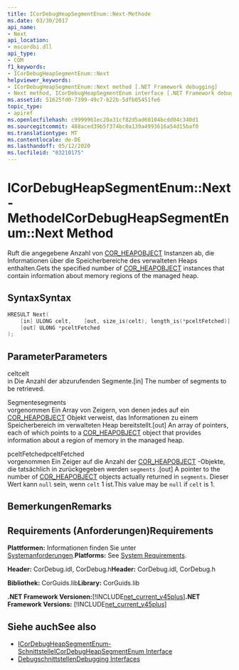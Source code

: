 ```yaml
---
title: ICorDebugHeapSegmentEnum::Next-Methode
ms.date: 03/30/2017
api_name:
- Next
api_location:
- mscordbi.dll
api_type:
- COM
f1_keywords:
- ICorDebugHeapSegmentEnum::Next
helpviewer_keywords:
- ICorDebugHeapSegmentEnum::Next method [.NET Framework debugging]
- Next method, ICorDebugHeapSegmentEnum interface [.NET Framework debugging]
ms.assetid: 51625fd0-7399-49c7-b22b-5dfb05451fe6
topic_type:
- apiref
ms.openlocfilehash: c9999961ec20a31cf82d5ad60104bcdd04c340d1
ms.sourcegitcommit: 488aced39b5f374bc0a139a4993616a54d15baf0
ms.translationtype: MT
ms.contentlocale: de-DE
ms.lasthandoff: 05/12/2020
ms.locfileid: "83210175"
---
```

# <a name="icordebugheapsegmentenumnext-method"></a><span data-ttu-id="62b81-102">ICorDebugHeapSegmentEnum::Next-Methode</span><span class="sxs-lookup"><span data-stu-id="62b81-102">ICorDebugHeapSegmentEnum::Next Method</span></span>
<span data-ttu-id="62b81-103">Ruft die angegebene Anzahl von [COR_HEAPOBJECT](cor-heapobject-structure.md) Instanzen ab, die Informationen über die Speicherbereiche des verwalteten Heaps enthalten.</span><span class="sxs-lookup"><span data-stu-id="62b81-103">Gets the specified number of [COR_HEAPOBJECT](cor-heapobject-structure.md) instances that contain information about memory regions of the managed heap.</span></span>  
  
## <a name="syntax"></a><span data-ttu-id="62b81-104">Syntax</span><span class="sxs-lookup"><span data-stu-id="62b81-104">Syntax</span></span>  
  
```cpp  
HRESULT Next(  
    [in] ULONG celt,    [out, size_is(celt), length_is(*pceltFetched)] COR_SEGMENT segments[],
    [out] ULONG *pceltFetched  
);  
```  
  
## <a name="parameters"></a><span data-ttu-id="62b81-105">Parameter</span><span class="sxs-lookup"><span data-stu-id="62b81-105">Parameters</span></span>  
 <span data-ttu-id="62b81-106">celt</span><span class="sxs-lookup"><span data-stu-id="62b81-106">celt</span></span>  
 <span data-ttu-id="62b81-107">in Die Anzahl der abzurufenden Segmente.</span><span class="sxs-lookup"><span data-stu-id="62b81-107">[in] The number of segments to be retrieved.</span></span>  
  
 <span data-ttu-id="62b81-108">Segmente</span><span class="sxs-lookup"><span data-stu-id="62b81-108">segments</span></span>  
 <span data-ttu-id="62b81-109">vorgenommen Ein Array von Zeigern, von denen jedes auf ein [COR_HEAPOBJECT](cor-heapobject-structure.md) Objekt verweist, das Informationen zu einem Speicherbereich im verwalteten Heap bereitstellt.</span><span class="sxs-lookup"><span data-stu-id="62b81-109">[out] An array of pointers, each of which points to a [COR_HEAPOBJECT](cor-heapobject-structure.md) object that provides information about a region of memory in the managed heap.</span></span>  
  
 <span data-ttu-id="62b81-110">pceltFetched</span><span class="sxs-lookup"><span data-stu-id="62b81-110">pceltFetched</span></span>  
 <span data-ttu-id="62b81-111">vorgenommen Ein Zeiger auf die Anzahl der [COR_HEAPOBJECT](cor-heapobject-structure.md) -Objekte, die tatsächlich in zurückgegeben werden `segments` .</span><span class="sxs-lookup"><span data-stu-id="62b81-111">[out] A pointer to the number of [COR_HEAPOBJECT](cor-heapobject-structure.md) objects actually returned in `segments`.</span></span> <span data-ttu-id="62b81-112">Dieser Wert kann `null` sein, wenn `celt` 1 ist.</span><span class="sxs-lookup"><span data-stu-id="62b81-112">This value may be `null` if `celt` is 1.</span></span>  
  
## <a name="remarks"></a><span data-ttu-id="62b81-113">Bemerkungen</span><span class="sxs-lookup"><span data-stu-id="62b81-113">Remarks</span></span>  
  
## <a name="requirements"></a><span data-ttu-id="62b81-114">Requirements (Anforderungen)</span><span class="sxs-lookup"><span data-stu-id="62b81-114">Requirements</span></span>  
 <span data-ttu-id="62b81-115">**Plattformen:** Informationen finden Sie unter [Systemanforderungen](../../get-started/system-requirements.md).</span><span class="sxs-lookup"><span data-stu-id="62b81-115">**Platforms:** See [System Requirements](../../get-started/system-requirements.md).</span></span>  
  
 <span data-ttu-id="62b81-116">**Header:** CorDebug.idl, CorDebug.h</span><span class="sxs-lookup"><span data-stu-id="62b81-116">**Header:** CorDebug.idl, CorDebug.h</span></span>  
  
 <span data-ttu-id="62b81-117">**Bibliothek:** CorGuids.lib</span><span class="sxs-lookup"><span data-stu-id="62b81-117">**Library:** CorGuids.lib</span></span>  
  
 <span data-ttu-id="62b81-118">**.NET Framework Versionen:**[!INCLUDE[net_current_v45plus](../../../../includes/net-current-v45plus-md.md)]</span><span class="sxs-lookup"><span data-stu-id="62b81-118">**.NET Framework Versions:** [!INCLUDE[net_current_v45plus](../../../../includes/net-current-v45plus-md.md)]</span></span>  
  
## <a name="see-also"></a><span data-ttu-id="62b81-119">Siehe auch</span><span class="sxs-lookup"><span data-stu-id="62b81-119">See also</span></span>

- [<span data-ttu-id="62b81-120">ICorDebugHeapSegmentEnum-Schnittstelle</span><span class="sxs-lookup"><span data-stu-id="62b81-120">ICorDebugHeapSegmentEnum Interface</span></span>](icordebugheapsegmentenum-interface.md)
- [<span data-ttu-id="62b81-121">Debugschnittstellen</span><span class="sxs-lookup"><span data-stu-id="62b81-121">Debugging Interfaces</span></span>](debugging-interfaces.md)
